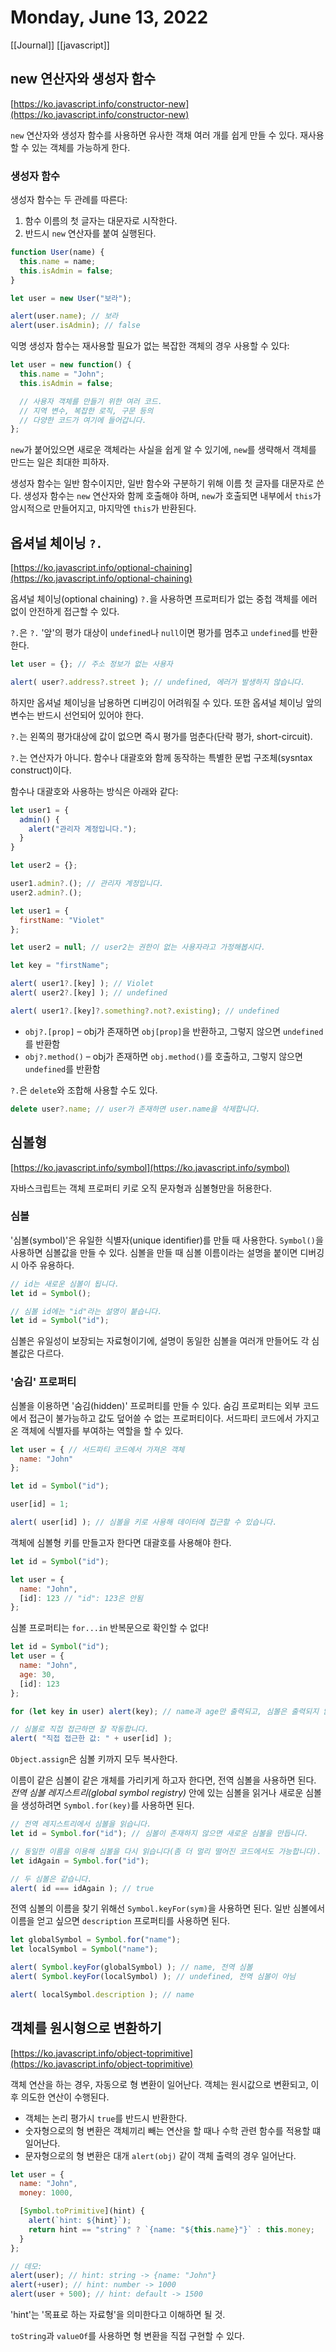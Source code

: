 # Monday, June 13, 2022

[[Journal]]
[[javascript]]

## new 연산자와 생성자 함수

[https://ko.javascript.info/constructor-new](https://ko.javascript.info/constructor-new)

`new` 연산자와 생성자 함수를 사용하면 유사한 객채 여러 개를 쉽게 만들 수 있다. 재사용할 수 있는 객체를 가능하게 한다.

### 생성자 함수

생성자 함수는 두 관례를 따른다:

1. 함수 이름의 첫 글자는 대문자로 시작한다.
2. 반드시 `new` 연산자를 붙여 실행된다.

```js
function User(name) {
  this.name = name;
  this.isAdmin = false;
}

let user = new User("보라");

alert(user.name); // 보라
alert(user.isAdmin); // false
```

익명 생성자 함수는 재사용할 필요가 없는 복잡한 객체의 경우 사용할 수 있다:

```js
let user = new function() {
  this.name = "John";
  this.isAdmin = false;

  // 사용자 객체를 만들기 위한 여러 코드.
  // 지역 변수, 복잡한 로직, 구문 등의
  // 다양한 코드가 여기에 들어갑니다.
};
```

`new`가 붙어있으면 새로운 객체라는 사실을 쉽게 알 수 있기에, `new`를 생략해서 객체를 만드는 일은 최대한 피하자.

생성자 함수는 일반 함수이지만, 일반 함수와 구분하기 위해 이름 첫 글자를 대문자로 쓴다. 생성자 함수는 `new` 연산자와 함께 호출해야 하며, `new`가 호출되면 내부에서 `this`가 암시적으로 만들어지고, 마지막엔 `this`가 반환된다.

## 옵셔널 체이닝 `?.`

[https://ko.javascript.info/optional-chaining](https://ko.javascript.info/optional-chaining)

옵셔널 체이닝(optional chaining) `?.`을 사용하면 프로퍼티가 없는 중첩 객체를 에러 없이 안전하게 접근할 수 있다.

`?.`은 `?.` '앞'의 평가 대상이 `undefined`나 `null`이면 평가를 멈추고 `undefined`를 반환한다.

```js
let user = {}; // 주소 정보가 없는 사용자

alert( user?.address?.street ); // undefined, 에러가 발생하지 않습니다.
```

하지만 옵셔널 체이닝을 남용하면 디버깅이 어려워질 수 있다. 또한 옵셔널 체이닝 앞의 변수는 반드시 선언되어 있어야 한다.

`?.`는 왼쪽의 평가대상에 값이 없으면 즉시 평가를 멈춘다(단락 평가, short-circuit).

`?.`는 연산자가 아니다. 함수나 대괄호와 함께 동작하는 특별한 문법 구조체(sysntax construct)이다.

함수나 대괄호와 사용하는 방식은 아래와 같다:

```js
let user1 = {
  admin() {
    alert("관리자 계정입니다.");
  }
}

let user2 = {};

user1.admin?.(); // 관리자 계정입니다.
user2.admin?.();
```

```js
let user1 = {
  firstName: "Violet"
};

let user2 = null; // user2는 권한이 없는 사용자라고 가정해봅시다.

let key = "firstName";

alert( user1?.[key] ); // Violet
alert( user2?.[key] ); // undefined

alert( user1?.[key]?.something?.not?.existing); // undefined
```

* `obj?.[prop]` – obj가 존재하면 `obj[prop]`을 반환하고, 그렇지 않으면 `undefined`를 반환함
* `obj?.method()` – obj가 존재하면 `obj.method()`를 호출하고, 그렇지 않으면 `undefined`를 반환함

`?.`은 `delete`와 조합해 사용할 수도 있다.

```js
delete user?.name; // user가 존재하면 user.name을 삭제합니다.
```

## 심볼형

[https://ko.javascript.info/symbol](https://ko.javascript.info/symbol)

자바스크립트는 객체 프로퍼티 키로 오직 문자형과 심볼형만을 허용한다.

### 심볼

'심볼(symbol)'은 유일한 식별자(unique identifier)를 만들 때 사용한다. `Symbol()`을 사용하면 심볼값을 만들 수 있다. 심볼을 만들 때 심볼 이름이라는 설명을 붙이면 디버깅 시 아주 유용하다.

```js
// id는 새로운 심볼이 됩니다.
let id = Symbol();

// 심볼 id에는 "id"라는 설명이 붙습니다.
let id = Symbol("id");
```

심볼은 유일성이 보장되는 자료형이기에, 설명이 동일한 심볼을 여러개 만들어도 각 심볼값은 다르다.

### '숨김' 프로퍼티

심볼을 이용하면 '숨김(hidden)' 프로퍼티를 만들 수 있다. 숨김 프로퍼티는 외부 코드에서 접근이 불가능하고 값도 덮어쓸 수 없는 프로퍼티이다. 서드파티 코드에서 가지고 온 객체에 식별자를 부여하는 역할을 할 수 있다.

```js
let user = { // 서드파티 코드에서 가져온 객체
  name: "John"
};

let id = Symbol("id");

user[id] = 1;

alert( user[id] ); // 심볼을 키로 사용해 데이터에 접근할 수 있습니다.
```

객체에 심볼형 키를 만들고자 한다면 대괄호를 사용해야 한다.

```js
let id = Symbol("id");

let user = {
  name: "John",
  [id]: 123 // "id": 123은 안됨
};
```

심볼 프로퍼티는 `for...in` 반복문으로 확인할 수 없다!

```js
let id = Symbol("id");
let user = {
  name: "John",
  age: 30,
  [id]: 123
};

for (let key in user) alert(key); // name과 age만 출력되고, 심볼은 출력되지 않습니다.

// 심볼로 직접 접근하면 잘 작동합니다.
alert( "직접 접근한 값: " + user[id] );
```

`Object.assign`은 심볼 키까지 모두 복사한다.

이름이 같은 심볼이 같은 개체를 가리키게 하고자 한다면, 전역 심볼을 사용하면 된다. *전역 심볼 레지스트리(global symbol registry)* 안에 있는 심볼을 읽거나 새로운 심볼을 생성하려면 `Symbol.for(key)`를 사용하면 된다.

```js
// 전역 레지스트리에서 심볼을 읽습니다.
let id = Symbol.for("id"); // 심볼이 존재하지 않으면 새로운 심볼을 만듭니다.

// 동일한 이름을 이용해 심볼을 다시 읽습니다(좀 더 멀리 떨어진 코드에서도 가능합니다).
let idAgain = Symbol.for("id");

// 두 심볼은 같습니다.
alert( id === idAgain ); // true
```

전역 심볼의 이름을 찾기 위해선 `Symbol.keyFor(sym)`을 사용하면 된다. 일반 심볼에서 이름을 얻고 싶으면 `description` 프로퍼티를 사용하면 된다.

```js
let globalSymbol = Symbol.for("name");
let localSymbol = Symbol("name");

alert( Symbol.keyFor(globalSymbol) ); // name, 전역 심볼
alert( Symbol.keyFor(localSymbol) ); // undefined, 전역 심볼이 아님

alert( localSymbol.description ); // name
```

## 객체를 원시형으로 변환하기

[https://ko.javascript.info/object-toprimitive](https://ko.javascript.info/object-toprimitive)

객체 연산을 하는 경우, 자동으로 형 변환이 일어난다. 객체는 원시값으로 변환되고, 이후 의도한 연산이 수행된다.

* 객체는 논리 평가시 `true`를 반드시 반환한다.
* 숫자형으로의 형 변환은 객체끼리 빼는 연산을 할 때나 수학 관련 함수를 적용할 떄 일어난다.
* 문자형으로의 형 변환은 대개 `alert(obj)` 같이 객체 출력의 경우 일어난다.

```js
let user = {
  name: "John",
  money: 1000,

  [Symbol.toPrimitive](hint) {
    alert(`hint: ${hint}`);
    return hint == "string" ? `{name: "${this.name}"}` : this.money;
  }
};

// 데모:
alert(user); // hint: string -> {name: "John"}
alert(+user); // hint: number -> 1000
alert(user + 500); // hint: default -> 1500
```

'hint'는 '목표로 하는 자료형'을 의미한다고 이해하면 될 것.

`toString`과 `valueOf`를 사용하면 형 변환을 직접 구현할 수 있다.